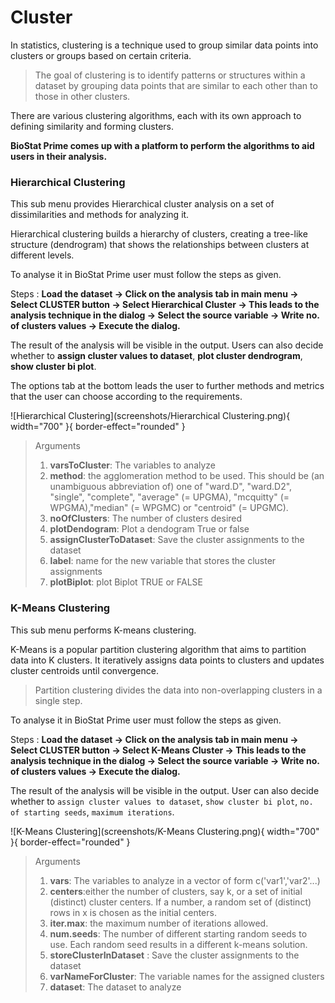 # Cluster

In statistics, clustering is a technique used to group similar data points into clusters or groups based on certain criteria. 

>The goal of clustering is to identify patterns or structures within a dataset by grouping data points that are similar to each other than to those in other clusters. 

There are various clustering algorithms, each with its own approach to defining similarity and forming clusters. 

__BioStat Prime comes up with a platform to perform the algorithms to aid users in their analysis.__

### Hierarchical Clustering

This sub menu provides Hierarchical cluster analysis on a set of dissimilarities and methods for analyzing it.

Hierarchical clustering builds a hierarchy of clusters, creating a tree-like structure (dendrogram) that shows the relationships between clusters at different levels.

To analyse it in BioStat Prime user must follow the steps as given.

Steps
: __Load the dataset -> Click on the analysis tab in main menu -> Select CLUSTER button -> Select Hierarchical Cluster -> This leads to the analysis technique in the dialog -> Select the source variable -> Write no. of clusters values -> Execute the dialog.__

The result of the analysis will be visible in the output. Users can also decide whether to __assign cluster values to dataset__, __plot cluster dendrogram__, __show cluster bi plot__. 

The options tab at the bottom leads the user to further methods and metrics that the user can choose according to the requirements.

![Hierarchical Clustering](screenshots/Hierarchical Clustering.png){ width="700" }{ border-effect="rounded" }

> Arguments
>1. __varsToCluster__: The variables to analyze
>2. __method__: the agglomeration method to be used. This should be (an unambiguous abbreviation of) one of "ward.D", "ward.D2", "single", "complete", "average" (= UPGMA), "mcquitty" (= WPGMA),"median" (= WPGMC) or "centroid" (= UPGMC).
>3. __noOfClusters__: The number of clusters desired
>4. __plotDendogram__: Plot a dendogram True or false
>5. __assignClusterToDataset__: Save the cluster assignments to the dataset
>6. __label__: name for the new variable that stores the cluster assignments
>7. __plotBiplot__: plot Biplot TRUE or FALSE

### K-Means Clustering

This sub menu performs K-means clustering.

K-Means is a popular partition clustering algorithm that aims to partition data into K clusters. It iteratively assigns data points to clusters and updates cluster centroids until convergence. 

>Partition clustering divides the data into non-overlapping clusters in a single step.

To analyse it in BioStat Prime user must follow the steps as given.

Steps
: __Load the dataset -> Click on the analysis tab in main menu -> Select CLUSTER button -> Select K-Means Cluster -> This leads to the analysis technique in the dialog -> Select the source variable -> Write no. of clusters values -> Execute the dialog.__

The result of the analysis will be visible in the output. User can also decide whether to `assign cluster values to dataset`, `show cluster bi plot`, `no. of starting seeds`, `maximum iterations`.

![K-Means Clustering](screenshots/K-Means Clustering.png){ width="700" }{ border-effect="rounded" }

>Arguments
>1. __vars__: The variables to analyze in a vector of form c('var1','var2'...)
>2. __centers__:either the number of clusters, say k, or a set of initial (distinct) cluster centers. If a number, a random set of (distinct) rows in x is chosen as the initial centers.
>3. __iter.max__: the maximum number of iterations allowed.
>4. __num.seeds__: The number of different starting random seeds to use. Each random seed results in a different k-means solution.
>5. __storeClusterInDataset__ : Save the cluster assignments to the dataset
>6. __varNameForCluster__: The variable names for the assigned clusters
>7. __dataset__: The dataset to analyze